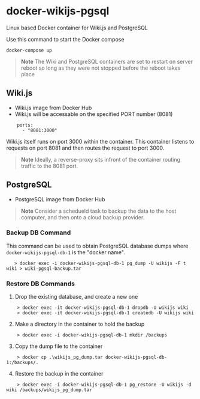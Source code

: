 # docker-wikijs-pgsql
Linux based Docker container for Wiki.js and PostgreSQL

Use this command to start the Docker compose
```
docker-compose up
```

> **Note**
> The Wiki and PostgreSQL containers are set to restart on server reboot so long as they were not stopped before the reboot takes place

## Wiki.js
- Wiki.js image from Docker Hub 
- Wiki.js will be accessable on the specified PORT number (8081)

```
    ports:
      - "8081:3000"
```
Wiki.js itself runs on port 3000 within the container.  This container listens to requests on port 8081 and then routes the request to port 3000. 

> **Note**
> Ideally, a reverse-proxy sits infront of the container routing traffic to the 8081 port.


## PostgreSQL
- PostgreSQL image from Docker Hub

> **Note**
>  Consider a schedueld task to backup the data to the host computer, and then onto a cloud backup provider.

### Backup DB Command
This command can be used to obtain PostgreSQL database dumps where `docker-wikijs-pgsql-db-1` is the "docker name". 

```
   > docker exec -i docker-wikijs-pgsql-db-1 pg_dump -U wikijs -F t wiki > wiki-pgsql-backup.tar
```

### Restore DB Commands

1. Drop the existing database, and create a new one
``` 
    > docker exec -it docker-wikijs-pgsql-db-1 dropdb -U wikijs wiki
    > docker exec -it docker-wikijs-pgsql-db-1 createdb -U wikijs wiki
```
2. Make a directory in the container to hold the backup
``` 
    > docker exec -i docker-wikijs-pgsql-db-1 mkdir /backups
```
3. Copy the dump file to the container
```
    > docker cp .\wikijs_pg_dump.tar docker-wikijs-pgsql-db-1:/backups/.
```
4. Restore the backup in the container
```
    > docker exec -i docker-wikijs-pgsql-db-1 pg_restore -U wikijs -d wiki /backups/wikijs_pg_dump.tar
```